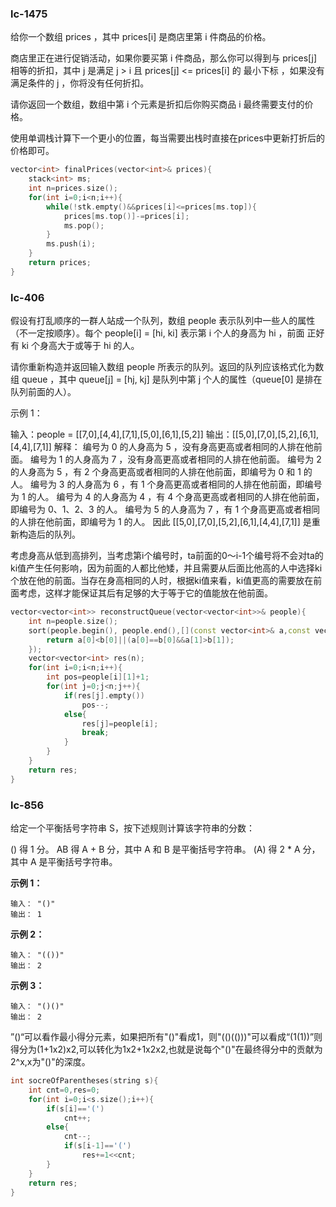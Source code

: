 ### lc-1475

给你一个数组 prices ，其中 prices[i] 是商店里第 i 件商品的价格。

商店里正在进行促销活动，如果你要买第 i 件商品，那么你可以得到与 prices[j] 相等的折扣，其中 j 是满足 j > i 且 prices[j] <= prices[i] 的 最小下标 ，如果没有满足条件的 j ，你将没有任何折扣。

请你返回一个数组，数组中第 i 个元素是折扣后你购买商品 i 最终需要支付的价格。



使用单调栈计算下一个更小的位置，每当需要出栈时直接在prices中更新打折后的价格即可。



```c++
vector<int> finalPrices(vector<int>& prices){
	stack<int> ms;
	int n=prices.size();
	for(int i=0;i<n;i++){
		while(!stk.empty()&&prices[i]<=prices[ms.top]){
			prices[ms.top()]-=prices[i];
			ms.pop();
		}
		ms.push(i);
	}
	return prices;
}
```





### lc-406

假设有打乱顺序的一群人站成一个队列，数组 people 表示队列中一些人的属性（不一定按顺序）。每个 people[i] = [hi, ki] 表示第 i 个人的身高为 hi ，前面 正好 有 ki 个身高大于或等于 hi 的人。

请你重新构造并返回输入数组 people 所表示的队列。返回的队列应该格式化为数组 queue ，其中 queue[j] = [hj, kj] 是队列中第 j 个人的属性（queue[0] 是排在队列前面的人）。

 

示例 1：

输入：people = [[7,0],[4,4],[7,1],[5,0],[6,1],[5,2]]
输出：[[5,0],[7,0],[5,2],[6,1],[4,4],[7,1]]
解释：
编号为 0 的人身高为 5 ，没有身高更高或者相同的人排在他前面。
编号为 1 的人身高为 7 ，没有身高更高或者相同的人排在他前面。
编号为 2 的人身高为 5 ，有 2 个身高更高或者相同的人排在他前面，即编号为 0 和 1 的人。
编号为 3 的人身高为 6 ，有 1 个身高更高或者相同的人排在他前面，即编号为 1 的人。
编号为 4 的人身高为 4 ，有 4 个身高更高或者相同的人排在他前面，即编号为 0、1、2、3 的人。
编号为 5 的人身高为 7 ，有 1 个身高更高或者相同的人排在他前面，即编号为 1 的人。
因此 [[5,0],[7,0],[5,2],[6,1],[4,4],[7,1]] 是重新构造后的队列。





考虑身高从低到高排列，当考虑第i个编号时，ta前面的0～i-1个编号将不会对ta的ki值产生任何影响，因为前面的人都比他矮，并且需要从后面比他高的人中选择ki个放在他的前面。当存在身高相同的人时，根据ki值来看，ki值更高的需要放在前面考虑，这样才能保证其后有足够的大于等于它的值能放在他前面。



```c++
vector<vector<int>> reconstructQueue(vector<vector<int>>& people){
	int n=people.size();
	sort(people.begin(), people.end(),[](const vector<int>& a,const vector<int>& b){
		return a[0]<b[0]||(a[0]==b[0]&&a[1]>b[1]);
	});
	vector<vector<int> res(n);
	for(int i=0;i<n;i++){
		int pos=people[i][1]+1;
		for(int j=0;j<n;j++){
			if(res[j].empty())
				pos--;
			else{
				res[j]=people[i];
				break;
			}
		}
	}
	return res;
}
```





### lc-856

给定一个平衡括号字符串 S，按下述规则计算该字符串的分数：

() 得 1 分。
AB 得 A + B 分，其中 A 和 B 是平衡括号字符串。
(A) 得 2 * A 分，其中 A 是平衡括号字符串。

**示例 1：**

```
输入： "()"
输出： 1
```

**示例 2：**

```
输入： "(())"
输出： 2
```

**示例 3：**

```
输入： "()()"
输出： 2
```



”()“可以看作最小得分元素，如果把所有"()"看成1，则"(()(()))"可以看成“(1(1))”则得分为(1+1x2)x2,可以转化为1x2+1x2x2,也就是说每个"()"在最终得分中的贡献为2^x,x为"()"的深度。



```c++
int socreOfParentheses(string s){
	int cnt=0,res=0;
	for(int i=0;i<s.size();i++){
		if(s[i]=='(')
			cnt++;
		else{
			cnt--;
			if(s[i-1]=='(')
				res+=1<<cnt;
		}
	}
	return res;
}
```

